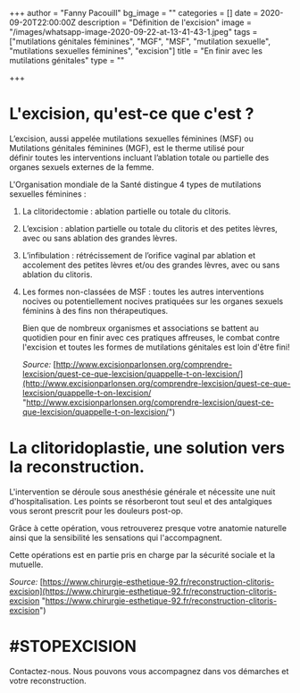 +++
author = "Fanny Pacouill"
bg_image = ""
categories = []
date = 2020-09-20T22:00:00Z
description = "Définition de l'excision"
image = "/images/whatsapp-image-2020-09-22-at-13-41-43-1.jpeg"
tags = ["mutilations génitales féminines", "MGF", "MSF", "mutilation sexuelle", "mutilations sexuelles féminines", "excision"]
title = "En finir avec les mutilations génitales"
type = ""

+++
# L'excision, qu'est-ce que c'est ?

L’excision, aussi appelée mutilations sexuelles féminines (MSF) ou Mutilations génitales féminines (MGF), est le therme utilisé pour définir toutes les interventions incluant l’ablation totale ou partielle des organes sexuels externes de la femme.

L'Organisation mondiale de la Santé distingue 4 types de mutilations sexuelles féminines :

1. La clitoridectomie : ablation partielle ou totale du clitoris.
2. L’excision : ablation partielle ou totale du clitoris et des petites lèvres, avec ou sans ablation des grandes lèvres.
3. L’infibulation : rétrécissement de l’orifice vaginal par ablation et accolement des petites lèvres et/ou des grandes lèvres, avec ou sans ablation du clitoris.
4. Les formes non-classées de MSF : toutes les autres interventions nocives ou potentiellement nocives pratiquées sur les organes sexuels féminins à des fins non thérapeutiques.

   Bien que de nombreux organismes et associations se battent au quotidien pour en finir avec ces pratiques affreuses, le combat contre l'excision et toutes les formes de mutilations génitales est loin d'être fini!

   _Source:_ [http://www.excisionparlonsen.org/comprendre-lexcision/quest-ce-que-lexcision/quappelle-t-on-lexcision/](http://www.excisionparlonsen.org/comprendre-lexcision/quest-ce-que-lexcision/quappelle-t-on-lexcision/ "http://www.excisionparlonsen.org/comprendre-lexcision/quest-ce-que-lexcision/quappelle-t-on-lexcision/")

# La clitoridoplastie, une solution vers la reconstruction.

L'intervention se déroule sous anesthésie générale et nécessite une nuit d'hospitalisation. Les points se résorberont tout seul et des antalgiques vous seront prescrit pour les douleurs post-op.

Grâce à cette opération, vous retrouverez presque votre anatomie naturelle ainsi que la sensibilité les sensations qui l'accompagnent.

Cette opérations est en partie pris en charge par la sécurité sociale et la mutuelle.

_Source:_ [https://www.chirurgie-esthetique-92.fr/reconstruction-clitoris-excision](https://www.chirurgie-esthetique-92.fr/reconstruction-clitoris-excision "https://www.chirurgie-esthetique-92.fr/reconstruction-clitoris-excision")

# #STOPEXCISION

Contactez-nous. Nous pouvons vous accompagnez dans vos démarches et votre reconstruction.